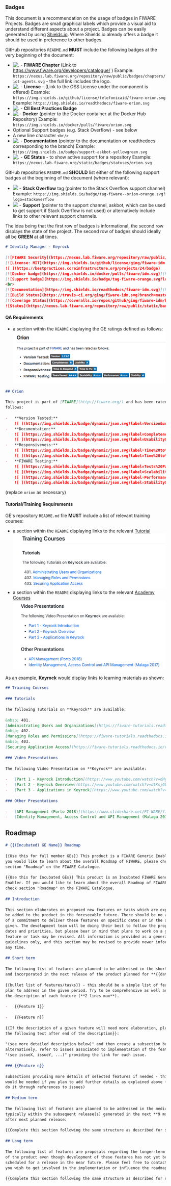 ### Badges

This document is a recommendation on the usage of badges in FIWARE Projects.
Badges are small graphical labels which provide a visual aid to understand
different aspects about a project. Badges can be easily generated by using
[Shields.io](http://shields.io/). Where Shields.io already offers a badge it
should be used in preference to other badges.

GitHub repositories `README.md` **MUST** include the following badges at the
very beginning of the document:

-   ![.](https://nexus.lab.fiware.org/repository/raw/public/badges/chapters/iot-agents.svg) -
    **FIWARE Chapter** (Link to https://www.fiware.org/developers/catalogue/ )
    Example:
    `https://nexus.lab.fiware.org/repository/raw/public/badges/chapters/iot-agents.svg` -
    the full link includes the logo.
-   ![.](https://img.shields.io/github/license/telefonicaid/fiware-orion.svg) -
    **License** - (Link to the OSS License under the component is offered)
    Example:
    `https://img.shields.io/github/license/telefonicaid/fiware-orion.svg`
    Example: `https://img.shields.io/readthedocs/fiware-orion.svg`
-   ![.](https://bestpractices.coreinfrastructure.org/projects/24/badge) - **CII
    Best Practices Badge**
-   ![.](https://img.shields.io/docker/pulls/fiware/orion.svg)- **Docker**
    (pointer to the Docker container at the Docker Hub Repository) Example:
    `https://img.shields.io/docker/pulls/fiware/orion.svg`
-   Optional Support badges (e.g. Stack Overflow) - see below
-   A new line character `<br/>`
-   ![.](https://img.shields.io/readthedocs/fiware-orion.svg) -
    **Documentation** (pointer to the documentation on readthedocs corresponding
    to the branch) Example:
    `https://img.shields.io/badge/support-askbot-yellowgreen.svg`
-   ![.](https://nexus.lab.fiware.org/repository/raw/public/static/badges/statuses/keyrock.svg) -
    **GE Status** - to show active support for a repository Example:
    `https://nexus.lab.fiware.org/static/badges/statuses/orion.svg`

GitHub repositories `README.md` **SHOULD** list either of the following support
badges at the beginning of the document (where relevant):

-   ![ ](https://img.shields.io/badge/tag-fiware--orion-orange.svg?logo=stackoverflow) -
    **Stack Overflow** tag (pointer to the Stack Overflow support channel)
    Example:
    `https://img.shields.io/badge/tag-fiware--orion-orange.svg?logo=stackoverflow`
-   ![ ](https://img.shields.io/badge/support-askbot-yellowgreen.svg) -
    **Support** (pointer to the support channel, askbot, which can be used to
    get support if Stack Overflow is not used) or alternatively include links to
    other relevant support channels.

The idea being that the first row of badges is informational, the second row
displays the state of the project. The second row of badges should ideally all
be **GREEN** at all times.

```markdown
# Identity Manager - Keyrock

[![FIWARE Security](https://nexus.lab.fiware.org/repository/raw/public/badges/chapters/security.svg)](https://www.fiware.org/developers/catalogue/)
[![License: MIT](https://img.shields.io/github/license/ging/fiware-idm.svg)](https://opensource.org/licenses/MIT)
![ ](https://bestpractices.coreinfrastructure.org/projects/24/badge)
[![Docker badge](https://img.shields.io/docker/pulls/fiware/idm.svg)](https://hub.docker.com/r/fiware/idm/)
[![Support badge](https://img.shields.io/badge/tag-fiware-orange.svg?logo=stackoverflow)](https://stackoverflow.com/questions/tagged/fiware-keyrock)
<br>
[![Documentation](https://img.shields.io/readthedocs/fiware-idm.svg)](https://fiware-idm.readthedocs.io/en/latest/)
[![Build Status](https://travis-ci.org/ging/fiware-idm.svg?branch=master)](https://travis-ci.org/ging/fiware-idm)
[![Coverage Status](https://coveralls.io/repos/github/ging/fiware-idm/badge.svg?branch=master)](https://coveralls.io/github/ging/fiware-idm?branch=master)
![Status](https://nexus.lab.fiware.org/repository/raw/public/static/badges/statuses/keyrock.svg)
```

#### QA Requirements

-   a section within the `README` displaying the GE ratings defined as follows:
    ![](img/rating.png)

```markdown
## Orion

This project is part of [FIWARE](http://fiware.org/) and has been rated as
follows:

-   **Version Tested:**
    ![ ](https://img.shields.io/badge/dynamic/json.svg?label=Version&url=https://fiware.github.io/Generic-Enablers/json/orion.json&query=$.version&colorB=blue)
-   **Documentation:**
    ![ ](https://img.shields.io/badge/dynamic/json.svg?label=Completeness&url=https://fiware.github.io/Generic-Enablers/json/orion.json&query=$.docCompleteness&colorB=blue)
    ![ ](https://img.shields.io/badge/dynamic/json.svg?label=Usability&url=https://fiware.github.io/Generic-Enablers/json/orion.json&query=$.docSoundness&colorB=blue)
-   **Responsiveness:**
    ![ ](https://img.shields.io/badge/dynamic/json.svg?label=Time%20to%20Respond&url=https://fiware.github.io/Generic-Enablers/json/orion.json&query=$.timeToCharge&colorB=blue)
    ![ ](https://img.shields.io/badge/dynamic/json.svg?label=Time%20to%20Fix&url=https://fiware.github.io/Generic-Enablers/json/orion.json&query=$.timeToFix&colorB=blue)
-   **FIWARE Testing:**
    ![ ](https://img.shields.io/badge/dynamic/json.svg?label=Tests%20Passed&url=https://fiware.github.io/Generic-Enablers/json/orion.json&query=$.failureRate&colorB=blue)
    ![ ](https://img.shields.io/badge/dynamic/json.svg?label=Scalability&url=https://fiware.github.io/Generic-Enablers/json/orion.json&query=$.scalability&colorB=blue)
    ![ ](https://img.shields.io/badge/dynamic/json.svg?label=Performance&url=https://fiware.github.io/Generic-Enablers/json/orion.json&query=$.performance&colorB=blue)
    ![ ](https://img.shields.io/badge/dynamic/json.svg?label=Stability&url=https://fiware.github.io/Generic-Enablers/json/orion.json&query=$.stability&colorB=blue)
```

(replace `orion` as necessary)

#### Tutorial/Training Requirements

GE's repository `README.md` file **MUST** include a list of relevant training
courses:

-   a section within the `README` displaying links to the relevant
    [Tutorial](learning_materials.md#tutorials) ![](img/tutorial.png)
-   a section within the `README` displaying links to the relevant
    [Academy Courses](learning_materials.md#academy) ![](img/academy.png)

As an example, **Keyrock** would display links to learning materials as shown:

```markdown
## Training Courses

### Tutorials

The following Tutorials on **Keyrock** are available:

&nbsp; 401.
[Administrating Users and Organizations](https://fiware-tutorials.readthedocs.io/en/latest/identity-management)<br/>
&nbsp; 402.
[Managing Roles and Permissions](https://fiware-tutorials.readthedocs.io/en/latest/roles-permissions)<br/>
&nbsp; 403.
[Securing Application Access](https://fiware-tutorials.readthedocs.io/en/latest/securing-access)<br/>

### Video Presentations

The following Video Presentation on **Keyrock** are available:

-   [Part 1 - Keyrock Introduction](https://www.youtube.com/watch?v=dHyVTan6bUY)
-   [Part 2 - Keyrock Overview](https://www.youtube.com/watch?v=dtKsjGbJ7X)
-   [Part 3 - Applications in Keyrock](https://www.youtube.com/watch?v=pjsl0eHpFww)

### Other Presentations

-   [API Management (Porto 2018)](https://www.slideshare.net/FI-WARE/fiware-global-summit-fiwares-api-management-97030121)
-   [Identity Management, Access Control and API Management (Malaga 2017)](https://www.slideshare.net/FI-WARE/fiware-alvaro-alonso-complete-framework-for-identity-access-control-and-api-management)
```

## Roadmap

```markdown
# {{(Incubated) GE Name}} Roadmap

{{Use this for full member GEs}} This product is a FIWARE Generic Enabler. If
you would like to learn about the overall Roadmap of FIWARE, please check
section "Roadmap" on the FIWARE Catalogue.

{{Use this for Incubated GEs}} This product is an Incubated FIWARE Generic
Enabler. If you would like to learn about the overall Roadmap of FIWARE, please
check section "Roadmap" on the FIWARE Catalogue.

## Introduction

This section elaborates on proposed new features or tasks which are expected to
be added to the product in the foreseeable future. There should be no assumption
of a commitment to deliver these features on specific dates or in the order
given. The development team will be doing their best to follow the proposed
dates and priorities, but please bear in mind that plans to work on a given
feature or task may be revised. All information is provided as a general
guidelines only, and this section may be revised to provide newer information at
any time.

## Short term

The following list of features are planned to be addressed in the short term,
and incorporated in the next release of the product planned for **{{date}}**:

{{bullet list of features/tasks}} - this should be a simple list of features you
plan to address in the given period. Try to be comprehensive as well as short in
the description of each feature (**2 lines max**).

-   {{Feature 1}}

-   {{Feature n}}

{{If the description of a given feature will need more elaboration, please add
the following text after end of the description}}:

"(see more detailed description below)" and then create a subsection below or,
alternatively, refer to issues associated to implementation of the feature:
"(see issueX, issueY, ...)" providing the link for each issue.

### {{Feature n}}

subsections providing more details of selected features if needed - this section
would be needed if you plan to add further details as explained above (and not
do it through references to issues)

## Medium term

The following list of features are planned to be addressed in the medium term,
typically within the subsequent release(s) generated in the next **9 months**
after next planned release:

{{Complete this section following the same structure as described for short term roadmap}}

## Long term

The following list of features are proposals regarding the longer-term evolution
of the product even though development of these features has not yet been
scheduled for a release in the near future. Please feel free to contact us if
you wish to get involved in the implementation or influence the roadmap

{{Complete this section following the same structure as described for short term roadmap}}
```
